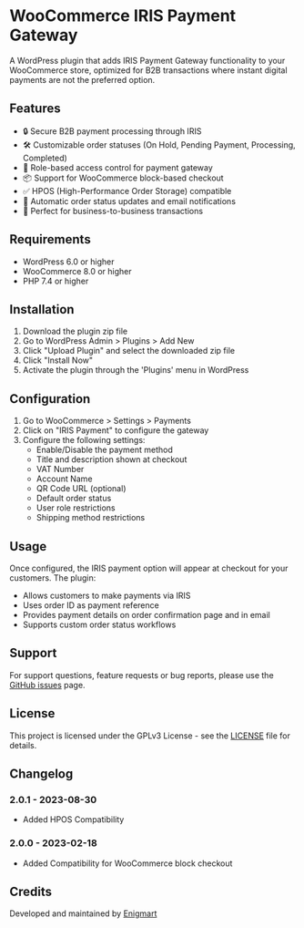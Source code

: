 # WooCommerce IRIS Payment Gateway

A WordPress plugin that adds IRIS Payment Gateway functionality to your WooCommerce store, optimized for B2B transactions where instant digital payments are not the preferred option.

## Features

- 🔒 Secure B2B payment processing through IRIS
- 🛠️ Customizable order statuses (On Hold, Pending Payment, Processing, Completed)
- 👥 Role-based access control for payment gateway
- 📦 Support for WooCommerce block-based checkout
- ✅ HPOS (High-Performance Order Storage) compatible
- 🔄 Automatic order status updates and email notifications
- 💼 Perfect for business-to-business transactions

## Requirements

- WordPress 6.0 or higher
- WooCommerce 8.0 or higher
- PHP 7.4 or higher

## Installation

1. Download the plugin zip file
2. Go to WordPress Admin > Plugins > Add New
3. Click "Upload Plugin" and select the downloaded zip file
4. Click "Install Now"
5. Activate the plugin through the 'Plugins' menu in WordPress

## Configuration

1. Go to WooCommerce > Settings > Payments
2. Click on "IRIS Payment" to configure the gateway
3. Configure the following settings:
   - Enable/Disable the payment method
   - Title and description shown at checkout
   - VAT Number
   - Account Name
   - QR Code URL (optional)
   - Default order status
   - User role restrictions
   - Shipping method restrictions

## Usage

Once configured, the IRIS payment option will appear at checkout for your customers. The plugin:

- Allows customers to make payments via IRIS
- Uses order ID as payment reference
- Provides payment details on order confirmation page and in email
- Supports custom order status workflows

## Support

For support questions, feature requests or bug reports, please use the [GitHub issues](https://github.com/enigmart/wp-plugin-iris-payments/issues) page.

## License

This project is licensed under the GPLv3 License - see the [LICENSE](https://www.gnu.org/licenses/gpl-3.0.html) file for details.

## Changelog

### 2.0.1 - 2023-08-30
- Added HPOS Compatibility

### 2.0.0 - 2023-02-18
- Added Compatibility for WooCommerce block checkout

## Credits

Developed and maintained by [Enigmart](https://github.com/enigmart)
